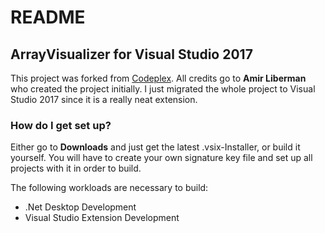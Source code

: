 # README #

## ArrayVisualizer for Visual Studio 2017 ##

This project was forked from [Codeplex](http://arrayvisualizer.codeplex.com/). All credits go to **Amir Liberman** who created the project initially.
I just migrated the whole project to Visual Studio 2017 since it is a really neat extension.

### How do I get set up? ###

Either go to **Downloads** and just get the latest .vsix-Installer, or build it yourself.
You will have to create your own signature key file and set up all projects with it in order to build.

The following workloads are necessary to build:
* .Net Desktop Development
* Visual Studio Extension Development